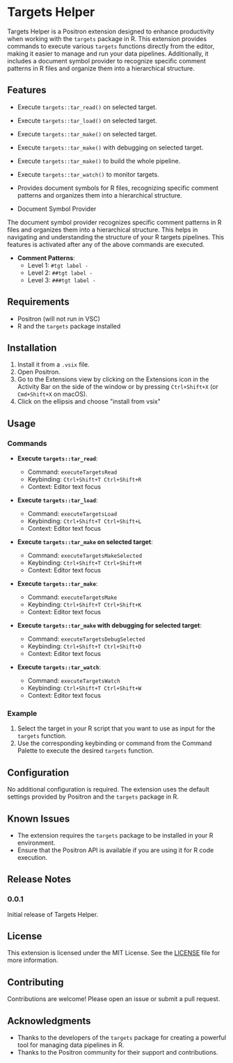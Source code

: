 # Targets Helper

Targets Helper is a Positron extension designed to enhance productivity when working with the `targets` package in R. This extension provides commands to execute various `targets` functions directly from the editor, making it easier to manage and run your data pipelines. Additionally, it includes a document symbol provider to recognize specific comment patterns in R files and organize them into a hierarchical structure.

## Features

- Execute `targets::tar_read()` on selected target.
- Execute `targets::tar_load()` on selected target.
- Execute `targets::tar_make()` on selected target.
- Execute `targets::tar_make()` with debugging on selected target.
- Execute `targets::tar_make()` to build the whole pipeline.
- Execute `targets::tar_watch()` to monitor targets.
- Provides document symbols for R files, recognizing specific comment patterns and organizes them into a hierarchical structure.

- Document Symbol Provider

The document symbol provider recognizes specific comment patterns in R files and organizes them into a hierarchical structure. This helps in navigating and understanding the structure of your R targets pipelines.  This features is activated after any of the above commands are executed.

- **Comment Patterns**:
  - Level 1: `#tgt label -`
  - Level 2: `##tgt label -`
  - Level 3: `###tgt label -`

## Requirements

- Positron (will not run in VSC)
- R and the `targets` package installed

## Installation

1. Install it from a `.vsix` file.
2. Open Positron.
3. Go to the Extensions view by clicking on the Extensions icon in the Activity Bar on the side of the window or by pressing `Ctrl+Shift+X` (or `Cmd+Shift+X` on macOS).
4. Click on the ellipsis and choose "install from vsix"

## Usage

### Commands

- **Execute `targets::tar_read`**:
  - Command: `executeTargetsRead`
  - Keybinding: `Ctrl+Shift+T Ctrl+Shift+R`
  - Context: Editor text focus

- **Execute `targets::tar_load`**:
  - Command: `executeTargetsLoad`
  - Keybinding: `Ctrl+Shift+T Ctrl+Shift+L`
  - Context: Editor text focus

- **Execute `targets::tar_make` on selected target**:
  - Command: `executeTargetsMakeSelected`
  - Keybinding: `Ctrl+Shift+T Ctrl+Shift+M`
  - Context: Editor text focus

- **Execute `targets::tar_make`**:
  - Command: `executeTargetsMake`
  - Keybinding: `Ctrl+Shift+T Ctrl+Shift+K`
  - Context: Editor text focus

- **Execute `targets::tar_make` with debugging for selected target**:
  - Command: `executeTargetsDebugSelected`
  - Keybinding: `Ctrl+Shift+T Ctrl+Shift+D`
  - Context: Editor text focus

- **Execute `targets::tar_watch`**:
  - Command: `executeTargetsWatch`
  - Keybinding: `Ctrl+Shift+T Ctrl+Shift+W`
  - Context: Editor text focus

### Example

1. Select the target in your R script that you want to use as input for the `targets` function.
2. Use the corresponding keybinding or command from the Command Palette to execute the desired `targets` function.

## Configuration

No additional configuration is required. The extension uses the default settings provided by Positron and the `targets` package in R.

## Known Issues

- The extension requires the `targets` package to be installed in your R environment.
- Ensure that the Positron API is available if you are using it for R code execution.

## Release Notes

### 0.0.1

Initial release of Targets Helper.

## License

This extension is licensed under the MIT License. See the [LICENSE](LICENSE) file for more information.

## Contributing

Contributions are welcome! Please open an issue or submit a pull request.

## Acknowledgments

- Thanks to the developers of the `targets` package for creating a powerful tool for managing data pipelines in R.
- Thanks to the Positron community for their support and contributions.